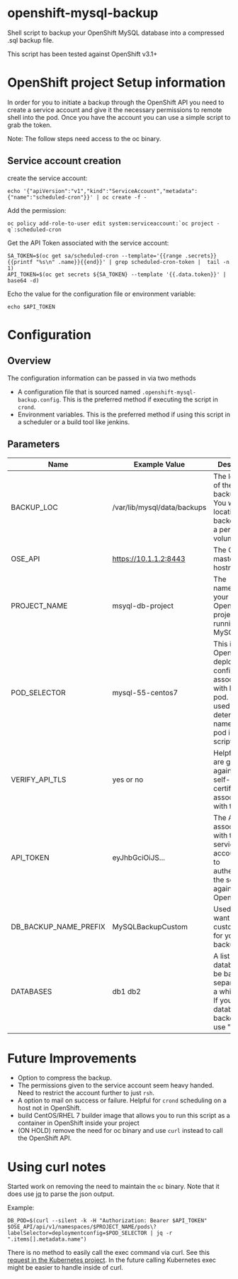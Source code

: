 # openshift-mysql-backup
Shell script to backup your OpenShift MySQL database into a compressed .sql backup file.

This script has been tested against OpenShift v3.1+

# OpenShift project Setup information

In order for you to initiate a backup through the OpenShift API you need to create a service account and give it the necessary permissions to remote shell into the pod. Once you have the account you can use a simple script to grab the token.

Note: The follow steps need access to the oc binary.

## Service account creation

create the service account:

```
echo '{"apiVersion":"v1","kind":"ServiceAccount","metadata":{"name":"scheduled-cron"}}' | oc create -f -
```

Add the permission:

```
oc policy add-role-to-user edit system:serviceaccount:`oc project -q`:scheduled-cron
```

Get the API Token associated with the service account:
```
SA_TOKEN=$(oc get sa/scheduled-cron --template='{{range .secrets}}{{printf "%s\n" .name}}{{end}}' | grep scheduled-cron-token |  tail -n 1)
API_TOKEN=$(oc get secrets ${SA_TOKEN} --template '{{.data.token}}' | base64 -d)
```
Echo the value for the configuration file or environment variable:

```
echo $API_TOKEN
```

# Configuration

## Overview
The configuration information can be passed in via two methods

* A configuration file that is sourced named `.openshift-mysql-backup.config`. This is the preferred method if executing the script in `crond`.
* Environment variables. This is the preferred method if using this script in a scheduler or a build tool like jenkins.

## Parameters

| Name | Example Value | Description |
| ---- | ----- | ----------- |
| BACKUP_LOC | /var/lib/mysql/data/backups | The location of the MySQL backup folder. You want this location to be backed up to a persistent volume |
| OSE_API | https://10.1.1.2:8443 | The OpenShift master API hostname:port |
| PROJECT_NAME | msyql-db-project | The namespace of your OpenShift project running the MySQL pod |
| POD_SELECTOR | mysql-55-centos7 | This is the OpenShift deployment config associated with MySQL pod. This is used to determine the name of the pod inside the script |
| VERIFY_API_TLS | yes or no | Helpful if you are going against a self-signed certificate associated with the API |
| API_TOKEN | eyJhbGciOiJS... | The API token associated with the service account. Used to authenticate the script against OpenShift |
| DB_BACKUP_NAME_PREFIX | MySQLBackupCustom | Used if you want a custom name for your backup file |
| DATABASES | db1 db2 | A list of database to be backed up separated by a white space. If you want all databases backed up use "all" |


# Future Improvements

* Option to compress the backup.
* The permissions given to the service account seem heavy handed. Need to restrict the account further to just `rsh`.
* A option to mail on success or failure. Helpful for `crond` scheduling on a host not in OpenShift.
* build CentOS/RHEL 7 builder image that allows you to run this script as a container in OpenShift inside your project
* (ON HOLD) remove the need for oc binary and use `curl` instead to call the OpenShift API.

# Using curl notes

Started work on removing the need to maintain the `oc` binary. Note that it does use [jq](https://stedolan.github.io/jq/) to parse the json output.

Example:

```
DB_POD=$(curl --silent -k -H "Authorization: Bearer $API_TOKEN" $OSE_API/api/v1/namespaces/$PROJECT_NAME/pods\?labelSelector=deploymentconfig=$POD_SELECTOR | jq -r ".items[].metadata.name")

```

There is no method to easily call the exec command via curl. See this [request in the Kubernetes project](https://github.com/kubernetes/kubernetes/issues/30298). In the future calling Kubernetes exec might be easier to handle inside of curl.
